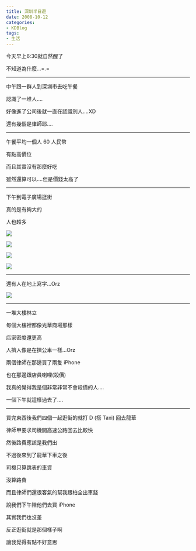 ```yaml
---
title: 深圳半日遊
date: 2008-10-12
categories:
- KDBlog
tags:
- 生活
---
```

今天早上6:30就自然醒了

不知道為什麼...=.=

---

中午跟一群人到深圳市去吃午餐

認識了一堆人....

好像進了公司後就一直在認識別人....XD

還有幾個是律師耶....

---

午餐平均一個人 60 人民幣

有點高價位

而且其實沒有那麼好吃

雖然還算可以....但是價錢太高了

---

下午到電子廣場逛街

真的是有夠大的

人也超多

![]({{urls.media}}/KDBlog/2008/10/12/IMAG0081.jpg)

![]({{urls.media}}/KDBlog/2008/10/12/IMAG0082.jpg)

![]({{urls.media}}/KDBlog/2008/10/12/IMAG0083.jpg)

![]({{urls.media}}/KDBlog/2008/10/12/IMAG0084.jpg)

---

還有人在地上寫字...Orz

![]({{urls.media}}/KDBlog/2008/10/12/IMAG0086.jpg)

---

一堆大樓林立

每個大樓裡都像光華商場那樣

店家密度還更高

人擠人像是在擠公車一樣...Orz

兩個律師在那邊買了兩隻 iPhone

也在那邊跟店員喇哩(殺價)

我真的覺得我是個非常非常不會殺價的人....

一個下午就這樣過去了....

---

買完東西後我們四個一起逛街的就打 D (搭 Taxi) 回去龍華

律師甲要求司機開高速公路回去比較快

然後路費應該是我們出

不過後來到了龍華下車之後

司機只算跳表的車資

沒算路費

而且律師們還很客氣的幫我跟柏全出車錢

說我們下午陪他們去買 iPhone

其實我們也沒差

反正逛街就是那個樣子啊

讓我覺得有點不好意思

